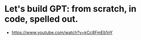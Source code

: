 # Let's build GPT: from scratch, in code, spelled out.
  - https://www.youtube.com/watch?v=kCc8FmEb1nY